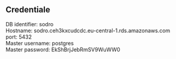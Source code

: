 Credentiale
-


DB identifier: sodro <br>
Hostname: sodro.ceh3kxcudcdc.eu-central-1.rds.amazonaws.com <br>
port: 5432 <br>
Master username: postgres <br>
Master password: EkShBrjJebRmSV9WuWW0 <br>
